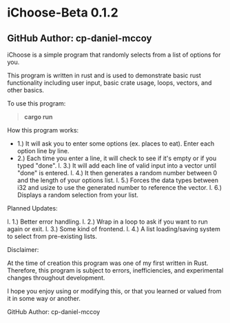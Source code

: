 # iChoose-Beta 0.1.2
## GitHub Author: cp-daniel-mccoy

iChoose is a simple program that randomly selects from a list of options for you.

This program is written in rust and is used to demonstrate basic rust functionality including user input, basic crate usage, loops, vectors, and other basics.

To use this program:
> **cargo run**

How this program works:

* 1.) It will ask you to enter some options (ex. places to eat). Enter each option line by line.
* 2.) Each time you enter a line, it will check to see if it's empty or if you typed "done".
l. 3.) It will add each line of valid input into a vector until "done" is entered.
l. 4.) It then generates a random number between 0 and the length of your options list.
l. 5.) Forces the data types between i32 and usize to use the generated number to reference the vector.
l. 6.) Displays a random selection from your list.

Planned Updates:

l. 1.) Better error handling.
l. 2.) Wrap in a loop to ask if you want to run again or exit.
l. 3.) Some kind of frontend.
l. 4.) A list loading/saving system to select from pre-existing lists.

Disclaimer:

At the time of creation this program was one of my first written in Rust. Therefore, this program is subject to errors, inefficiencies, and experimental changes throughout development.

I hope you enjoy using or modifying this, or that you learned or valued from it in some way or another.

GitHub Author: cp-daniel-mccoy
